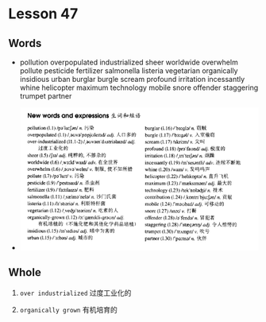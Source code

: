# Lesson 47

## Words

- pollution overpopulated industrialized sheer worldwide overwhelm pollute pesticide fertilizer salmonella listeria vegetarian organically insidious urban burglar burgle scream profound irritation incessantly whine helicopter maximum technology mobile snore offender staggering trumpet partner

- ![Words](../../../Images/Part3/05/words-47.png)

## Whole

1. `over industrialized` 过度工业化的

2. `organically grown` 有机培育的

